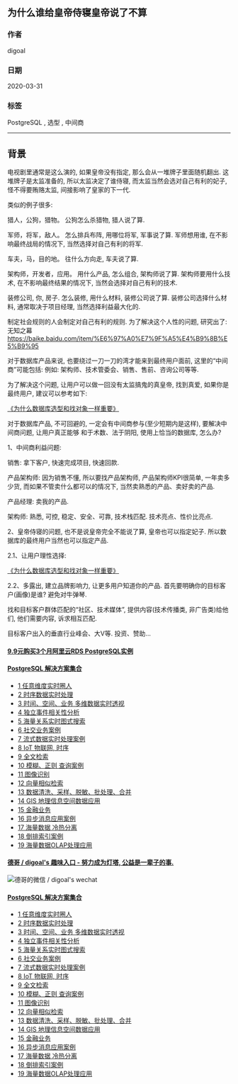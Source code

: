 ## 为什么谁给皇帝侍寝皇帝说了不算    
    
### 作者    
digoal    
    
### 日期    
2020-03-31    
    
### 标签    
PostgreSQL , 选型 , 中间商      
    
----    
    
## 背景    
电视剧里通常是这么演的, 如果皇帝没有指定, 那么会从一堆牌子里面随机翻出. 这堆牌子是太监准备的, 所以太监决定了谁侍寝, 而太监当然会选对自己有利的妃子, 怪不得要贿赂太监, 间接影响了皇家的下一代.     
    
类似的例子很多:     
    
猎人，公狗，猎物。 公狗怎么杀猎物, 猎人说了算.     
    
军师，将军，敌人。 怎么排兵布阵, 用哪位将军, 军事说了算.  军师想用谁, 在不影响最终战局的情况下, 当然选择对自己有利的将军.      
    
车夫，马，目的地。 往什么方向走, 车夫说了算.     
    
架构师，开发者，应用。 用什么产品, 怎么组合, 架构师说了算.  架构师要用什么技术, 在不影响最终结果的情况下, 当然会选择对自己有利的技术.      
    
装修公司, 你, 房子.   怎么装修, 用什么材料, 装修公司说了算.   装修公司选择什么材料, 通常取决于项目经理, 当然选择利益最大化的.      
    
制定社会规则的人会制定对自己有利的规则. 为了解决这个人性的问题, 研究出了: 无知之幕 https://baike.baidu.com/item/%E6%97%A0%E7%9F%A5%E4%B9%8B%E5%B9%95    
    
对于数据库产品来说, 也要绕过一刀一刀的湾才能来到最终用户面前, 这里的“中间商”可能包括: 例如: 架构师、技术管委会、销售、售前、咨询公司等等.      
    
为了解决这个问题, 让用户可以做一回没有太监搞鬼的真皇帝, 找到真爱, 如果你是最终用户, 建议可以参考如下:     
    
[《为什么数据库选型和找对象一样重要》](../202003/20200322_01.md)      
    
对于数据库产品, 不可回避的, 一定会有中间商参与(至少短期内是这样), 要解决中间商问题, 让用户真正能够 和于术数、法于阴阳, 使用上恰当的数据库, 怎么办?     
    
1、中间商利益问题:    
    
销售: 拿下客户, 快速完成项目, 快速回款.      
    
产品架构师: 因为销售不懂, 所以要找产品架构师, 产品架构师KPI很简单, 一年卖多少货, 而如果不管卖什么都可以的情况下, 当然卖熟悉的产品、卖好卖的产品.     
    
产品经理: 卖我的产品.    
    
架构师: 熟悉, 可控, 稳定、安全、可靠, 技术栈匹配. 技术亮点、性价比亮点.      
    
2、皇帝侍寝的问题, 也不是说皇帝完全不能说了算, 皇帝也可以指定妃子. 所以数据库的最终用户当然也可以指定产品.     
    
2\.1、让用户理性选择:    
    
[《为什么数据库选型和找对象一样重要》](../202003/20200322_01.md)      
    
2\.2、多露出, 建立品牌影响力, 让更多用户知道你的产品. 首先要明确你的目标客户(画像)是谁? 避免对牛弹琴.       
    
找和目标客户群体匹配的“社区、技术媒体”, 提供内容(技术传播类, 非广告类)给他们, 他们需要内容, 诉求相互匹配.    
    
目标客户出入的垂直行业峰会、大V等. 投资、赞助...    
    
  
  
  
  
  
  
  
  
  
  
  
  
  
  
  
  
  
  
  
  
  
  
  
  
  
#### [9.9元购买3个月阿里云RDS PostgreSQL实例](https://www.aliyun.com/database/postgresqlactivity "57258f76c37864c6e6d23383d05714ea")
  
  
#### [PostgreSQL 解决方案集合](https://yq.aliyun.com/topic/118 "40cff096e9ed7122c512b35d8561d9c8")
- [1 任意维度实时圈人](https://yq.aliyun.com/topic/118 "40cff096e9ed7122c512b35d8561d9c8")
- [2 时序数据实时处理](https://yq.aliyun.com/topic/118 "40cff096e9ed7122c512b35d8561d9c8")
- [3 时间、空间、业务 多维数据实时透视](https://yq.aliyun.com/topic/118 "40cff096e9ed7122c512b35d8561d9c8")
- [4 独立事件相关性分析](https://yq.aliyun.com/topic/118 "40cff096e9ed7122c512b35d8561d9c8")
- [5 海量关系实时图式搜索](https://yq.aliyun.com/topic/118 "40cff096e9ed7122c512b35d8561d9c8")
- [6 社交业务案例](https://yq.aliyun.com/topic/118 "40cff096e9ed7122c512b35d8561d9c8")
- [7 流式数据实时处理案例](https://yq.aliyun.com/topic/118 "40cff096e9ed7122c512b35d8561d9c8")
- [8 IoT 物联网, 时序](https://yq.aliyun.com/topic/118 "40cff096e9ed7122c512b35d8561d9c8")
- [9 全文检索](https://yq.aliyun.com/topic/118 "40cff096e9ed7122c512b35d8561d9c8")
- [10 模糊、正则 查询案例](https://yq.aliyun.com/topic/118 "40cff096e9ed7122c512b35d8561d9c8")
- [11 图像识别](https://yq.aliyun.com/topic/118 "40cff096e9ed7122c512b35d8561d9c8")
- [12 向量相似检索](https://yq.aliyun.com/topic/118 "40cff096e9ed7122c512b35d8561d9c8")
- [13 数据清洗、采样、脱敏、批处理、合并](https://yq.aliyun.com/topic/118 "40cff096e9ed7122c512b35d8561d9c8")
- [14 GIS 地理信息空间数据应用](https://yq.aliyun.com/topic/118 "40cff096e9ed7122c512b35d8561d9c8")
- [15 金融业务](https://yq.aliyun.com/topic/118 "40cff096e9ed7122c512b35d8561d9c8")
- [16 异步消息应用案例](https://yq.aliyun.com/topic/118 "40cff096e9ed7122c512b35d8561d9c8")
- [17 海量数据 冷热分离](https://yq.aliyun.com/topic/118 "40cff096e9ed7122c512b35d8561d9c8")
- [18 倒排索引案例](https://yq.aliyun.com/topic/118 "40cff096e9ed7122c512b35d8561d9c8")
- [19 海量数据OLAP处理应用](https://yq.aliyun.com/topic/118 "40cff096e9ed7122c512b35d8561d9c8")
  
  
#### [德哥 / digoal's 趣味入口 - 努力成为灯塔, 公益是一辈子的事.](https://github.com/digoal/blog/blob/master/README.md "22709685feb7cab07d30f30387f0a9ae")
  
  
![德哥的微信 / digoal's wechat](../pic/digoal_weixin.jpg "f7ad92eeba24523fd47a6e1a0e691b59")
  
  
#### [PostgreSQL 解决方案集合](https://yq.aliyun.com/topic/118 "40cff096e9ed7122c512b35d8561d9c8")
- [1 任意维度实时圈人](https://yq.aliyun.com/topic/118 "40cff096e9ed7122c512b35d8561d9c8")
- [2 时序数据实时处理](https://yq.aliyun.com/topic/118 "40cff096e9ed7122c512b35d8561d9c8")
- [3 时间、空间、业务 多维数据实时透视](https://yq.aliyun.com/topic/118 "40cff096e9ed7122c512b35d8561d9c8")
- [4 独立事件相关性分析](https://yq.aliyun.com/topic/118 "40cff096e9ed7122c512b35d8561d9c8")
- [5 海量关系实时图式搜索](https://yq.aliyun.com/topic/118 "40cff096e9ed7122c512b35d8561d9c8")
- [6 社交业务案例](https://yq.aliyun.com/topic/118 "40cff096e9ed7122c512b35d8561d9c8")
- [7 流式数据实时处理案例](https://yq.aliyun.com/topic/118 "40cff096e9ed7122c512b35d8561d9c8")
- [8 IoT 物联网, 时序](https://yq.aliyun.com/topic/118 "40cff096e9ed7122c512b35d8561d9c8")
- [9 全文检索](https://yq.aliyun.com/topic/118 "40cff096e9ed7122c512b35d8561d9c8")
- [10 模糊、正则 查询案例](https://yq.aliyun.com/topic/118 "40cff096e9ed7122c512b35d8561d9c8")
- [11 图像识别](https://yq.aliyun.com/topic/118 "40cff096e9ed7122c512b35d8561d9c8")
- [12 向量相似检索](https://yq.aliyun.com/topic/118 "40cff096e9ed7122c512b35d8561d9c8")
- [13 数据清洗、采样、脱敏、批处理、合并](https://yq.aliyun.com/topic/118 "40cff096e9ed7122c512b35d8561d9c8")
- [14 GIS 地理信息空间数据应用](https://yq.aliyun.com/topic/118 "40cff096e9ed7122c512b35d8561d9c8")
- [15 金融业务](https://yq.aliyun.com/topic/118 "40cff096e9ed7122c512b35d8561d9c8")
- [16 异步消息应用案例](https://yq.aliyun.com/topic/118 "40cff096e9ed7122c512b35d8561d9c8")
- [17 海量数据 冷热分离](https://yq.aliyun.com/topic/118 "40cff096e9ed7122c512b35d8561d9c8")
- [18 倒排索引案例](https://yq.aliyun.com/topic/118 "40cff096e9ed7122c512b35d8561d9c8")
- [19 海量数据OLAP处理应用](https://yq.aliyun.com/topic/118 "40cff096e9ed7122c512b35d8561d9c8")
  
